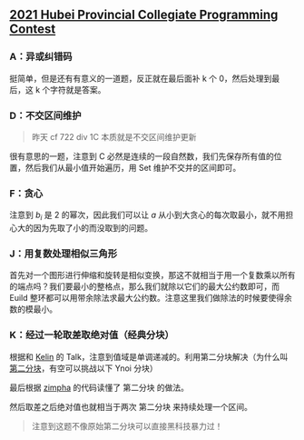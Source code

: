 
## [2021 Hubei Provincial Collegiate Programming Contest](https://codeforces.com/gym/103104)

### A：异或纠错码

挺简单，但是还有有意义的一道题，反正就在最后面补 k 个 0，然后处理到最后，这 k 个字符就是答案。

### D：不交区间维护

> 昨天 cf 722 div 1C 本质就是不交区间维护更新

很有意思的一题，注意到 C 必然是连续的一段自然数，我们先保存所有值的位置，然后我们从最小值开始遍历，用 Set 维护不交并的区间即可。

### F：贪心

注意到 $b_i$ 是 $2$ 的幂次，因此我们可以让 $a$ 从小到大贪心的每次取最小，就不用担心大的因为先取了小的而没取到的问题。

### J：用复数处理相似三角形

首先对一个图形进行伸缩和旋转是相似变换，那这不就相当于用一个复数乘以所有的端点吗？我们要最小的整格点，那么我们就除以它们的最大公约数即可，而 Euild 整环都可以用带余除法求最大公约数。注意这里我们做除法的时候要使得余数的模最小。

### K：经过一轮取差取绝对值（经典分块）

根据和 [Kelin](https://codeforces.com/profile/Kelin) 的 Talk，注意到值域是单调递减的。利用第二分块解决（为什么叫[第二分块](https://www.luogu.com.cn/training/44148)，有空可以挑战以下 Ynoi 分块）

最后根据 [zimpha](https://codeforces.com/contest/896/submission/110248894) 的代码读懂了 第二分块 的做法。

然后取差之后绝对值也就相当于两次 第二分块 来持续处理一个区间。

> 注意到这题不像原始第二分块可以直接黑科技暴力过！
